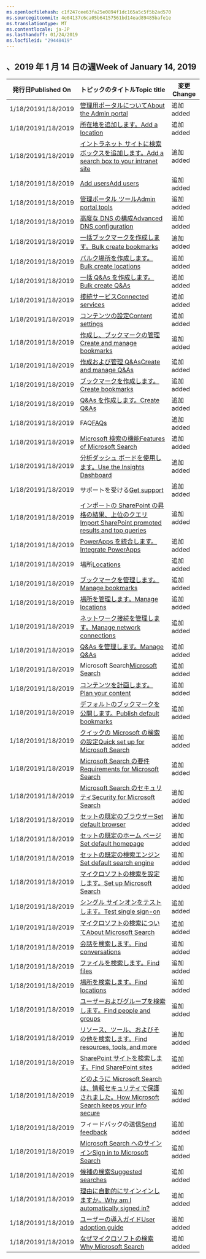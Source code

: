 ```yaml
---
ms.openlocfilehash: c1f247cee63fa25e0894f1dc165a5c5f5b2ad570
ms.sourcegitcommit: 4e04137c6ca05b64157561bd14ead89485bafe1e
ms.translationtype: MT
ms.contentlocale: ja-JP
ms.lasthandoff: 01/24/2019
ms.locfileid: "29448419"
---
```

<!-- This file is generated automatically each week. Changes made to this file will be overwritten.-->




## <a name="week-of-january-14-2019"></a><span data-ttu-id="18357-101">、2019 年 1 月 14 日の週</span><span class="sxs-lookup"><span data-stu-id="18357-101">Week of January 14, 2019</span></span>


| <span data-ttu-id="18357-102">発行日</span><span class="sxs-lookup"><span data-stu-id="18357-102">Published On</span></span> |<span data-ttu-id="18357-103">トピックのタイトル</span><span class="sxs-lookup"><span data-stu-id="18357-103">Topic title</span></span> | <span data-ttu-id="18357-104">変更</span><span class="sxs-lookup"><span data-stu-id="18357-104">Change</span></span> |
|------|------------|--------|
| <span data-ttu-id="18357-105">1/18/2019</span><span class="sxs-lookup"><span data-stu-id="18357-105">1/18/2019</span></span> | [<span data-ttu-id="18357-106">管理用ポータルについて</span><span class="sxs-lookup"><span data-stu-id="18357-106">About the Admin portal</span></span>](/MicrosoftSearch/about-the-admin-portal) | <span data-ttu-id="18357-107">追加</span><span class="sxs-lookup"><span data-stu-id="18357-107">added</span></span> |
| <span data-ttu-id="18357-108">1/18/2019</span><span class="sxs-lookup"><span data-stu-id="18357-108">1/18/2019</span></span> | [<span data-ttu-id="18357-109">所在地を追加します。</span><span class="sxs-lookup"><span data-stu-id="18357-109">Add a location</span></span>](/MicrosoftSearch/add-a-location) | <span data-ttu-id="18357-110">追加</span><span class="sxs-lookup"><span data-stu-id="18357-110">added</span></span> |
| <span data-ttu-id="18357-111">1/18/2019</span><span class="sxs-lookup"><span data-stu-id="18357-111">1/18/2019</span></span> | [<span data-ttu-id="18357-112">イントラネット サイトに検索ボックスを追加します。</span><span class="sxs-lookup"><span data-stu-id="18357-112">Add a search box to your intranet site</span></span>](/MicrosoftSearch/add-a-search-box-to-your-intranet-site) | <span data-ttu-id="18357-113">追加</span><span class="sxs-lookup"><span data-stu-id="18357-113">added</span></span> |
| <span data-ttu-id="18357-114">1/18/2019</span><span class="sxs-lookup"><span data-stu-id="18357-114">1/18/2019</span></span> | [<span data-ttu-id="18357-115">Add users</span><span class="sxs-lookup"><span data-stu-id="18357-115">Add users</span></span>](/MicrosoftSearch/add-users) | <span data-ttu-id="18357-116">追加</span><span class="sxs-lookup"><span data-stu-id="18357-116">added</span></span> |
| <span data-ttu-id="18357-117">1/18/2019</span><span class="sxs-lookup"><span data-stu-id="18357-117">1/18/2019</span></span> | [<span data-ttu-id="18357-118">管理ポータル ツール</span><span class="sxs-lookup"><span data-stu-id="18357-118">Admin portal tools</span></span>](/MicrosoftSearch/admin-portal-tools) | <span data-ttu-id="18357-119">追加</span><span class="sxs-lookup"><span data-stu-id="18357-119">added</span></span> |
| <span data-ttu-id="18357-120">1/18/2019</span><span class="sxs-lookup"><span data-stu-id="18357-120">1/18/2019</span></span> | [<span data-ttu-id="18357-121">高度な DNS の構成</span><span class="sxs-lookup"><span data-stu-id="18357-121">Advanced DNS configuration</span></span>](/MicrosoftSearch/advanced-dns-configuration) | <span data-ttu-id="18357-122">追加</span><span class="sxs-lookup"><span data-stu-id="18357-122">added</span></span> |
| <span data-ttu-id="18357-123">1/18/2019</span><span class="sxs-lookup"><span data-stu-id="18357-123">1/18/2019</span></span> | [<span data-ttu-id="18357-124">一括ブックマークを作成します。</span><span class="sxs-lookup"><span data-stu-id="18357-124">Bulk create bookmarks</span></span>](/MicrosoftSearch/bulk-create-bookmarks) | <span data-ttu-id="18357-125">追加</span><span class="sxs-lookup"><span data-stu-id="18357-125">added</span></span> |
| <span data-ttu-id="18357-126">1/18/2019</span><span class="sxs-lookup"><span data-stu-id="18357-126">1/18/2019</span></span> | [<span data-ttu-id="18357-127">バルク場所を作成します。</span><span class="sxs-lookup"><span data-stu-id="18357-127">Bulk create locations</span></span>](/MicrosoftSearch/bulk-create-locations) | <span data-ttu-id="18357-128">追加</span><span class="sxs-lookup"><span data-stu-id="18357-128">added</span></span> |
| <span data-ttu-id="18357-129">1/18/2019</span><span class="sxs-lookup"><span data-stu-id="18357-129">1/18/2019</span></span> | [<span data-ttu-id="18357-130">一括 Q&As を作成します。</span><span class="sxs-lookup"><span data-stu-id="18357-130">Bulk create Q&As</span></span>](/MicrosoftSearch/bulk-create-qas) | <span data-ttu-id="18357-131">追加</span><span class="sxs-lookup"><span data-stu-id="18357-131">added</span></span> |
| <span data-ttu-id="18357-132">1/18/2019</span><span class="sxs-lookup"><span data-stu-id="18357-132">1/18/2019</span></span> | [<span data-ttu-id="18357-133">接続サービス</span><span class="sxs-lookup"><span data-stu-id="18357-133">Connected services</span></span>](/MicrosoftSearch/connected-services) | <span data-ttu-id="18357-134">追加</span><span class="sxs-lookup"><span data-stu-id="18357-134">added</span></span> |
| <span data-ttu-id="18357-135">1/18/2019</span><span class="sxs-lookup"><span data-stu-id="18357-135">1/18/2019</span></span> | [<span data-ttu-id="18357-136">コンテンツの設定</span><span class="sxs-lookup"><span data-stu-id="18357-136">Content settings</span></span>](/MicrosoftSearch/content-settings) | <span data-ttu-id="18357-137">追加</span><span class="sxs-lookup"><span data-stu-id="18357-137">added</span></span> |
| <span data-ttu-id="18357-138">1/18/2019</span><span class="sxs-lookup"><span data-stu-id="18357-138">1/18/2019</span></span> | [<span data-ttu-id="18357-139">作成し、ブックマークの管理</span><span class="sxs-lookup"><span data-stu-id="18357-139">Create and manage bookmarks</span></span>](/MicrosoftSearch/create-and-manage-bookmarks) | <span data-ttu-id="18357-140">追加</span><span class="sxs-lookup"><span data-stu-id="18357-140">added</span></span> |
| <span data-ttu-id="18357-141">1/18/2019</span><span class="sxs-lookup"><span data-stu-id="18357-141">1/18/2019</span></span> | [<span data-ttu-id="18357-142">作成および管理 Q&As</span><span class="sxs-lookup"><span data-stu-id="18357-142">Create and manage Q&As</span></span>](/MicrosoftSearch/create-and-manage-qas) | <span data-ttu-id="18357-143">追加</span><span class="sxs-lookup"><span data-stu-id="18357-143">added</span></span> |
| <span data-ttu-id="18357-144">1/18/2019</span><span class="sxs-lookup"><span data-stu-id="18357-144">1/18/2019</span></span> | [<span data-ttu-id="18357-145">ブックマークを作成します。</span><span class="sxs-lookup"><span data-stu-id="18357-145">Create bookmarks</span></span>](/MicrosoftSearch/create-bookmarks) | <span data-ttu-id="18357-146">追加</span><span class="sxs-lookup"><span data-stu-id="18357-146">added</span></span> |
| <span data-ttu-id="18357-147">1/18/2019</span><span class="sxs-lookup"><span data-stu-id="18357-147">1/18/2019</span></span> | [<span data-ttu-id="18357-148">Q&As を作成します。</span><span class="sxs-lookup"><span data-stu-id="18357-148">Create Q&As</span></span>](/MicrosoftSearch/create-qas) | <span data-ttu-id="18357-149">追加</span><span class="sxs-lookup"><span data-stu-id="18357-149">added</span></span> |
| <span data-ttu-id="18357-150">1/18/2019</span><span class="sxs-lookup"><span data-stu-id="18357-150">1/18/2019</span></span> | <span data-ttu-id="18357-151">FAQ</span><span class="sxs-lookup"><span data-stu-id="18357-151">[FAQs](/MicrosoftSearch/faqs)</span></span> | <span data-ttu-id="18357-152">追加</span><span class="sxs-lookup"><span data-stu-id="18357-152">added</span></span> |
| <span data-ttu-id="18357-153">1/18/2019</span><span class="sxs-lookup"><span data-stu-id="18357-153">1/18/2019</span></span> | [<span data-ttu-id="18357-154">Microsoft 検索の機能</span><span class="sxs-lookup"><span data-stu-id="18357-154">Features of Microsoft Search</span></span>](/MicrosoftSearch/features) | <span data-ttu-id="18357-155">追加</span><span class="sxs-lookup"><span data-stu-id="18357-155">added</span></span> |
| <span data-ttu-id="18357-156">1/18/2019</span><span class="sxs-lookup"><span data-stu-id="18357-156">1/18/2019</span></span> | [<span data-ttu-id="18357-157">分析ダッシュ ボードを使用します。</span><span class="sxs-lookup"><span data-stu-id="18357-157">Use the Insights Dashboard</span></span>](/MicrosoftSearch/get-insights) | <span data-ttu-id="18357-158">追加</span><span class="sxs-lookup"><span data-stu-id="18357-158">added</span></span> |
| <span data-ttu-id="18357-159">1/18/2019</span><span class="sxs-lookup"><span data-stu-id="18357-159">1/18/2019</span></span> | <span data-ttu-id="18357-160">サポートを受ける</span><span class="sxs-lookup"><span data-stu-id="18357-160">[Get support](/MicrosoftSearch/get-support)</span></span> | <span data-ttu-id="18357-161">追加</span><span class="sxs-lookup"><span data-stu-id="18357-161">added</span></span> |
| <span data-ttu-id="18357-162">1/18/2019</span><span class="sxs-lookup"><span data-stu-id="18357-162">1/18/2019</span></span> | [<span data-ttu-id="18357-163">インポートの SharePoint の昇格の結果、上位のクエリ</span><span class="sxs-lookup"><span data-stu-id="18357-163">Import SharePoint promoted results and top queries</span></span>](/MicrosoftSearch/import-sharepoint-promoted-results-and-top-queries) | <span data-ttu-id="18357-164">追加</span><span class="sxs-lookup"><span data-stu-id="18357-164">added</span></span> |
| <span data-ttu-id="18357-165">1/18/2019</span><span class="sxs-lookup"><span data-stu-id="18357-165">1/18/2019</span></span> | [<span data-ttu-id="18357-166">PowerApps を統合します。</span><span class="sxs-lookup"><span data-stu-id="18357-166">Integrate PowerApps</span></span>](/MicrosoftSearch/integrate-powerapps) | <span data-ttu-id="18357-167">追加</span><span class="sxs-lookup"><span data-stu-id="18357-167">added</span></span> |
| <span data-ttu-id="18357-168">1/18/2019</span><span class="sxs-lookup"><span data-stu-id="18357-168">1/18/2019</span></span> | <span data-ttu-id="18357-169">場所</span><span class="sxs-lookup"><span data-stu-id="18357-169">[Locations](/MicrosoftSearch/locations)</span></span> | <span data-ttu-id="18357-170">追加</span><span class="sxs-lookup"><span data-stu-id="18357-170">added</span></span> |
| <span data-ttu-id="18357-171">1/18/2019</span><span class="sxs-lookup"><span data-stu-id="18357-171">1/18/2019</span></span> | [<span data-ttu-id="18357-172">ブックマークを管理します。</span><span class="sxs-lookup"><span data-stu-id="18357-172">Manage bookmarks</span></span>](/MicrosoftSearch/manage-bookmarks) | <span data-ttu-id="18357-173">追加</span><span class="sxs-lookup"><span data-stu-id="18357-173">added</span></span> |
| <span data-ttu-id="18357-174">1/18/2019</span><span class="sxs-lookup"><span data-stu-id="18357-174">1/18/2019</span></span> | [<span data-ttu-id="18357-175">場所を管理します。</span><span class="sxs-lookup"><span data-stu-id="18357-175">Manage locations</span></span>](/MicrosoftSearch/manage-locations) | <span data-ttu-id="18357-176">追加</span><span class="sxs-lookup"><span data-stu-id="18357-176">added</span></span> |
| <span data-ttu-id="18357-177">1/18/2019</span><span class="sxs-lookup"><span data-stu-id="18357-177">1/18/2019</span></span> | [<span data-ttu-id="18357-178">ネットワーク接続を管理します。</span><span class="sxs-lookup"><span data-stu-id="18357-178">Manage network connections</span></span>](/MicrosoftSearch/manage-network-connections) | <span data-ttu-id="18357-179">追加</span><span class="sxs-lookup"><span data-stu-id="18357-179">added</span></span> |
| <span data-ttu-id="18357-180">1/18/2019</span><span class="sxs-lookup"><span data-stu-id="18357-180">1/18/2019</span></span> | [<span data-ttu-id="18357-181">Q&As を管理します。</span><span class="sxs-lookup"><span data-stu-id="18357-181">Manage Q&As</span></span>](/MicrosoftSearch/manage-qas) | <span data-ttu-id="18357-182">追加</span><span class="sxs-lookup"><span data-stu-id="18357-182">added</span></span> |
| <span data-ttu-id="18357-183">1/18/2019</span><span class="sxs-lookup"><span data-stu-id="18357-183">1/18/2019</span></span> | <span data-ttu-id="18357-184">Microsoft Search</span><span class="sxs-lookup"><span data-stu-id="18357-184">[Microsoft Search](/MicrosoftSearch/microsoft-search)</span></span> | <span data-ttu-id="18357-185">追加</span><span class="sxs-lookup"><span data-stu-id="18357-185">added</span></span> |
| <span data-ttu-id="18357-186">1/18/2019</span><span class="sxs-lookup"><span data-stu-id="18357-186">1/18/2019</span></span> | [<span data-ttu-id="18357-187">コンテンツを計画します。</span><span class="sxs-lookup"><span data-stu-id="18357-187">Plan your content</span></span>](/MicrosoftSearch/plan-your-content) | <span data-ttu-id="18357-188">追加</span><span class="sxs-lookup"><span data-stu-id="18357-188">added</span></span> |
| <span data-ttu-id="18357-189">1/18/2019</span><span class="sxs-lookup"><span data-stu-id="18357-189">1/18/2019</span></span> | [<span data-ttu-id="18357-190">デフォルトのブックマークを公開します。</span><span class="sxs-lookup"><span data-stu-id="18357-190">Publish default bookmarks</span></span>](/MicrosoftSearch/publish-default-bookmarks) | <span data-ttu-id="18357-191">追加</span><span class="sxs-lookup"><span data-stu-id="18357-191">added</span></span> |
| <span data-ttu-id="18357-192">1/18/2019</span><span class="sxs-lookup"><span data-stu-id="18357-192">1/18/2019</span></span> | [<span data-ttu-id="18357-193">クイックの Microsoft の検索の設定</span><span class="sxs-lookup"><span data-stu-id="18357-193">Quick set up for Microsoft Search</span></span>](/MicrosoftSearch/quick-set-up) | <span data-ttu-id="18357-194">追加</span><span class="sxs-lookup"><span data-stu-id="18357-194">added</span></span> |
| <span data-ttu-id="18357-195">1/18/2019</span><span class="sxs-lookup"><span data-stu-id="18357-195">1/18/2019</span></span> | [<span data-ttu-id="18357-196">Microsoft Search の要件</span><span class="sxs-lookup"><span data-stu-id="18357-196">Requirements for Microsoft Search</span></span>](/MicrosoftSearch/requirements) | <span data-ttu-id="18357-197">追加</span><span class="sxs-lookup"><span data-stu-id="18357-197">added</span></span> |
| <span data-ttu-id="18357-198">1/18/2019</span><span class="sxs-lookup"><span data-stu-id="18357-198">1/18/2019</span></span> | [<span data-ttu-id="18357-199">Microsoft Search のセキュリティ</span><span class="sxs-lookup"><span data-stu-id="18357-199">Security for Microsoft Search</span></span>](/MicrosoftSearch/security) | <span data-ttu-id="18357-200">追加</span><span class="sxs-lookup"><span data-stu-id="18357-200">added</span></span> |
| <span data-ttu-id="18357-201">1/18/2019</span><span class="sxs-lookup"><span data-stu-id="18357-201">1/18/2019</span></span> | [<span data-ttu-id="18357-202">セットの既定のブラウザー</span><span class="sxs-lookup"><span data-stu-id="18357-202">Set default browser</span></span>](/MicrosoftSearch/set-default-browser) | <span data-ttu-id="18357-203">追加</span><span class="sxs-lookup"><span data-stu-id="18357-203">added</span></span> |
| <span data-ttu-id="18357-204">1/18/2019</span><span class="sxs-lookup"><span data-stu-id="18357-204">1/18/2019</span></span> | [<span data-ttu-id="18357-205">セットの既定のホーム ページ</span><span class="sxs-lookup"><span data-stu-id="18357-205">Set default homepage</span></span>](/MicrosoftSearch/set-default-homepage) | <span data-ttu-id="18357-206">追加</span><span class="sxs-lookup"><span data-stu-id="18357-206">added</span></span> |
| <span data-ttu-id="18357-207">1/18/2019</span><span class="sxs-lookup"><span data-stu-id="18357-207">1/18/2019</span></span> | [<span data-ttu-id="18357-208">セットの既定の検索エンジン</span><span class="sxs-lookup"><span data-stu-id="18357-208">Set default search engine</span></span>](/MicrosoftSearch/set-default-search-engine) | <span data-ttu-id="18357-209">追加</span><span class="sxs-lookup"><span data-stu-id="18357-209">added</span></span> |
| <span data-ttu-id="18357-210">1/18/2019</span><span class="sxs-lookup"><span data-stu-id="18357-210">1/18/2019</span></span> | [<span data-ttu-id="18357-211">マイクロソフトの検索を設定します。</span><span class="sxs-lookup"><span data-stu-id="18357-211">Set up Microsoft Search</span></span>](/MicrosoftSearch/set-up-microsoft-search) | <span data-ttu-id="18357-212">追加</span><span class="sxs-lookup"><span data-stu-id="18357-212">added</span></span> |
| <span data-ttu-id="18357-213">1/18/2019</span><span class="sxs-lookup"><span data-stu-id="18357-213">1/18/2019</span></span> | [<span data-ttu-id="18357-214">シングル サインオンをテストします。</span><span class="sxs-lookup"><span data-stu-id="18357-214">Test single sign-on</span></span>](/MicrosoftSearch/test-single-sign-on) | <span data-ttu-id="18357-215">追加</span><span class="sxs-lookup"><span data-stu-id="18357-215">added</span></span> |
| <span data-ttu-id="18357-216">1/18/2019</span><span class="sxs-lookup"><span data-stu-id="18357-216">1/18/2019</span></span> | [<span data-ttu-id="18357-217">マイクロソフトの検索について</span><span class="sxs-lookup"><span data-stu-id="18357-217">About Microsoft Search</span></span>](/MicrosoftSearch/use/about-microsoft-search) | <span data-ttu-id="18357-218">追加</span><span class="sxs-lookup"><span data-stu-id="18357-218">added</span></span> |
| <span data-ttu-id="18357-219">1/18/2019</span><span class="sxs-lookup"><span data-stu-id="18357-219">1/18/2019</span></span> | [<span data-ttu-id="18357-220">会話を検索します。</span><span class="sxs-lookup"><span data-stu-id="18357-220">Find conversations</span></span>](/MicrosoftSearch/use/find-conversations) | <span data-ttu-id="18357-221">追加</span><span class="sxs-lookup"><span data-stu-id="18357-221">added</span></span> |
| <span data-ttu-id="18357-222">1/18/2019</span><span class="sxs-lookup"><span data-stu-id="18357-222">1/18/2019</span></span> | [<span data-ttu-id="18357-223">ファイルを検索します。</span><span class="sxs-lookup"><span data-stu-id="18357-223">Find files</span></span>](/MicrosoftSearch/use/find-files) | <span data-ttu-id="18357-224">追加</span><span class="sxs-lookup"><span data-stu-id="18357-224">added</span></span> |
| <span data-ttu-id="18357-225">1/18/2019</span><span class="sxs-lookup"><span data-stu-id="18357-225">1/18/2019</span></span> | [<span data-ttu-id="18357-226">場所を検索します。</span><span class="sxs-lookup"><span data-stu-id="18357-226">Find locations</span></span>](/MicrosoftSearch/use/find-locations) | <span data-ttu-id="18357-227">追加</span><span class="sxs-lookup"><span data-stu-id="18357-227">added</span></span> |
| <span data-ttu-id="18357-228">1/18/2019</span><span class="sxs-lookup"><span data-stu-id="18357-228">1/18/2019</span></span> | [<span data-ttu-id="18357-229">ユーザーおよびグループを検索します。</span><span class="sxs-lookup"><span data-stu-id="18357-229">Find people and groups</span></span>](/MicrosoftSearch/use/find-people-and-groups) | <span data-ttu-id="18357-230">追加</span><span class="sxs-lookup"><span data-stu-id="18357-230">added</span></span> |
| <span data-ttu-id="18357-231">1/18/2019</span><span class="sxs-lookup"><span data-stu-id="18357-231">1/18/2019</span></span> | [<span data-ttu-id="18357-232">リソース、ツール、およびその他を検索します。</span><span class="sxs-lookup"><span data-stu-id="18357-232">Find resources, tools, and more</span></span>](/MicrosoftSearch/use/find-resources-tools-and-more) | <span data-ttu-id="18357-233">追加</span><span class="sxs-lookup"><span data-stu-id="18357-233">added</span></span> |
| <span data-ttu-id="18357-234">1/18/2019</span><span class="sxs-lookup"><span data-stu-id="18357-234">1/18/2019</span></span> | [<span data-ttu-id="18357-235">SharePoint サイトを検索します。</span><span class="sxs-lookup"><span data-stu-id="18357-235">Find SharePoint sites</span></span>](/MicrosoftSearch/use/find-sharepoint-sites) | <span data-ttu-id="18357-236">追加</span><span class="sxs-lookup"><span data-stu-id="18357-236">added</span></span> |
| <span data-ttu-id="18357-237">1/18/2019</span><span class="sxs-lookup"><span data-stu-id="18357-237">1/18/2019</span></span> | [<span data-ttu-id="18357-238">どのように Microsoft Search は、情報セキュリティで保護されました。</span><span class="sxs-lookup"><span data-stu-id="18357-238">How Microsoft Search keeps your info secure</span></span>](/MicrosoftSearch/use/how-microsoft-search-keeps-your-info-secure) | <span data-ttu-id="18357-239">追加</span><span class="sxs-lookup"><span data-stu-id="18357-239">added</span></span> |
| <span data-ttu-id="18357-240">1/18/2019</span><span class="sxs-lookup"><span data-stu-id="18357-240">1/18/2019</span></span> | <span data-ttu-id="18357-241">フィードバックの送信</span><span class="sxs-lookup"><span data-stu-id="18357-241">[Send feedback](/MicrosoftSearch/use/send-feedback)</span></span> | <span data-ttu-id="18357-242">追加</span><span class="sxs-lookup"><span data-stu-id="18357-242">added</span></span> |
| <span data-ttu-id="18357-243">1/18/2019</span><span class="sxs-lookup"><span data-stu-id="18357-243">1/18/2019</span></span> | [<span data-ttu-id="18357-244">Microsoft Search へのサインイン</span><span class="sxs-lookup"><span data-stu-id="18357-244">Sign in to Microsoft Search</span></span>](/MicrosoftSearch/use/sign-in) | <span data-ttu-id="18357-245">追加</span><span class="sxs-lookup"><span data-stu-id="18357-245">added</span></span> |
| <span data-ttu-id="18357-246">1/18/2019</span><span class="sxs-lookup"><span data-stu-id="18357-246">1/18/2019</span></span> | [<span data-ttu-id="18357-247">候補の検索</span><span class="sxs-lookup"><span data-stu-id="18357-247">Suggested searches</span></span>](/MicrosoftSearch/use/suggested-searches) | <span data-ttu-id="18357-248">追加</span><span class="sxs-lookup"><span data-stu-id="18357-248">added</span></span> |
| <span data-ttu-id="18357-249">1/18/2019</span><span class="sxs-lookup"><span data-stu-id="18357-249">1/18/2019</span></span> | [<span data-ttu-id="18357-250">理由に自動的にサインインしますか。</span><span class="sxs-lookup"><span data-stu-id="18357-250">Why am I automatically signed in?</span></span>](/MicrosoftSearch/use/why-am-i-automatically-signed-in) | <span data-ttu-id="18357-251">追加</span><span class="sxs-lookup"><span data-stu-id="18357-251">added</span></span> |
| <span data-ttu-id="18357-252">1/18/2019</span><span class="sxs-lookup"><span data-stu-id="18357-252">1/18/2019</span></span> | [<span data-ttu-id="18357-253">ユーザーの導入ガイド</span><span class="sxs-lookup"><span data-stu-id="18357-253">User adoption guide</span></span>](/MicrosoftSearch/user-adoption-guide) | <span data-ttu-id="18357-254">追加</span><span class="sxs-lookup"><span data-stu-id="18357-254">added</span></span> |
| <span data-ttu-id="18357-255">1/18/2019</span><span class="sxs-lookup"><span data-stu-id="18357-255">1/18/2019</span></span> | [<span data-ttu-id="18357-256">なぜマイクロソフトの検索</span><span class="sxs-lookup"><span data-stu-id="18357-256">Why Microsoft Search</span></span>](/MicrosoftSearch/why-microsoft-search) | <span data-ttu-id="18357-257">追加</span><span class="sxs-lookup"><span data-stu-id="18357-257">added</span></span> |
